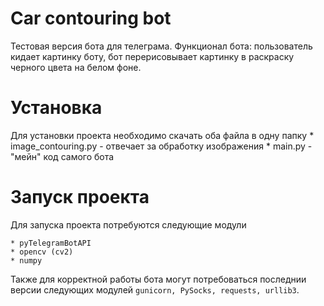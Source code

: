 # Car contouring bot
Тестовая версия бота для телеграма. Функционал бота: пользователь кидает картинку боту, бот перерисовывает картинку в раскраску черного цвета на белом фоне.

# Установка
Для установки проекта необходимо скачать оба файла в одну папку
    * image_contouring.py - отвечает за обработку изображения
    * main.py - "мейн" код самого бота
# Запуск проекта
Для запуска проекта потребуются следующие модули
```
* pyTelegramBotAPI
* opencv (cv2)
* numpy
```

Также для корректной работы бота могут потребоваться последнии версии следующих модулей `gunicorn, PySocks, requests, urllib3`.
